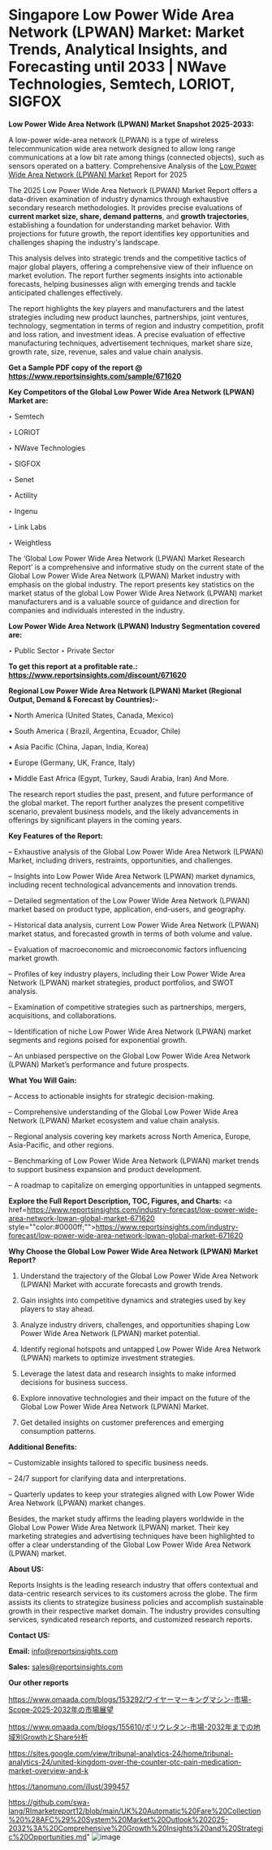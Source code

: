 # Singapore Low Power Wide Area Network (LPWAN) Market: Market Trends, Analytical Insights, and Forecasting until 2033 | NWave Technologies, Semtech, LORIOT, SIGFOX

<strong>Low Power Wide Area Network (LPWAN) Market Snapshot 2025-2033:</strong>

A low-power wide-area network (LPWAN) is a type of wireless telecommunication wide area network designed to allow long range communications at a low bit rate among things (connected objects), such as sensors operated on a battery. Comprehensive Analysis of the <a href=https://www.reportsinsights.com/sample/671620>Low Power Wide Area Network (LPWAN) Market</a> Report for 2025

The 2025 Low Power Wide Area Network (LPWAN) Market Report offers a data-driven examination of industry dynamics through exhaustive secondary research methodologies. It provides precise evaluations of <strong>current market size, share, demand patterns</strong>, and <strong>growth trajectories</strong>, establishing a foundation for understanding market behavior. With projections for future growth, the report identifies key opportunities and challenges shaping the industry's landscape.

This analysis delves into strategic trends and the competitive tactics of major global players, offering a comprehensive view of their influence on market evolution. The report further segments insights into actionable forecasts, helping businesses align with emerging trends and tackle anticipated challenges effectively.

The report highlights the key players and manufacturers and the latest strategies including new product launches, partnerships, joint ventures, technology, segmentation in terms of region and industry competition, profit and loss ration, and investment ideas. A precise evaluation of effective manufacturing techniques, advertisement techniques, market share size, growth rate, size, revenue, sales and value chain analysis.

<strong>Get a Sample PDF copy of the report @ <a href=https://www.reportsinsights.com/sample/671620 style=color:#0000ff;>https://www.reportsinsights.com/sample/671620</a></strong>

<strong>Key Competitors of the Global Low Power Wide Area Network (LPWAN) Market are:</strong>

‣ Semtech

‣ LORIOT

‣ NWave Technologies

‣ SIGFOX

‣ Senet

‣ Actility

‣ Ingenu

‣ Link Labs

‣ Weightless

The ‘Global Low Power Wide Area Network (LPWAN) Market Research Report’ is a comprehensive and informative study on the current state of the Global Low Power Wide Area Network (LPWAN) Market industry with emphasis on the global industry. The report presents key statistics on the market status of the global Low Power Wide Area Network (LPWAN) market manufacturers and is a valuable source of guidance and direction for companies and individuals interested in the industry.

<strong>Low Power Wide Area Network (LPWAN) Industry Segmentation covered are:</strong>

‣ Public Sector
‣ Private Sector

<strong>To get this report at a profitable rate.: <a href=https://www.reportsinsights.com/discount/671620 style=color:#0000ff;>https://www.reportsinsights.com/discount/671620</a></strong>

<strong>Regional Low Power Wide Area Network (LPWAN) Market (Regional Output, Demand &amp; Forecast by Countries):-</strong>

• North America (United States, Canada, Mexico)

• South America ( Brazil, Argentina, Ecuador, Chile)

• Asia Pacific (China, Japan, India, Korea)

• Europe (Germany, UK, France, Italy)

• Middle East Africa (Egypt, Turkey, Saudi Arabia, Iran) And More.

The research report studies the past, present, and future performance of the global market. The report further analyzes the present competitive scenario, prevalent business models, and the likely advancements in offerings by significant players in the coming years.

<strong>Key Features of the Report:</strong>

– Exhaustive analysis of the Global Low Power Wide Area Network (LPWAN) Market, including drivers, restraints, opportunities, and challenges.

– Insights into Low Power Wide Area Network (LPWAN) market dynamics, including recent technological advancements and innovation trends.

– Detailed segmentation of the Low Power Wide Area Network (LPWAN) market based on product type, application, end-users, and geography.

– Historical data analysis, current Low Power Wide Area Network (LPWAN) market status, and forecasted growth in terms of both volume and value.

– Evaluation of macroeconomic and microeconomic factors influencing market growth.

– Profiles of key industry players, including their Low Power Wide Area Network (LPWAN) market strategies, product portfolios, and SWOT analysis.

– Examination of competitive strategies such as partnerships, mergers, acquisitions, and collaborations.

– Identification of niche Low Power Wide Area Network (LPWAN) market segments and regions poised for exponential growth.

– An unbiased perspective on the Global Low Power Wide Area Network (LPWAN) Market’s performance and future prospects.

<strong>What You Will Gain:</strong>

– Access to actionable insights for strategic decision-making.

– Comprehensive understanding of the Global Low Power Wide Area Network (LPWAN) Market ecosystem and value chain analysis.

– Regional analysis covering key markets across North America, Europe, Asia-Pacific, and other regions.

– Benchmarking of Low Power Wide Area Network (LPWAN) market trends to support business expansion and product development.

– A roadmap to capitalize on emerging opportunities in untapped segments.

<strong>Explore the Full Report Description, TOC, Figures, and Charts:</strong>
<a href=https://www.reportsinsights.com/industry-forecast/low-power-wide-area-network-lpwan-global-market-671620 style=""color:#0000ff;"">https://www.reportsinsights.com/industry-forecast/low-power-wide-area-network-lpwan-global-market-671620</a>

<strong>Why Choose the Global Low Power Wide Area Network (LPWAN) Market Report?</strong>

1. Understand the trajectory of the Global Low Power Wide Area Network (LPWAN) Market with accurate forecasts and growth trends.

2. Gain insights into competitive dynamics and strategies used by key players to stay ahead.

3. Analyze industry drivers, challenges, and opportunities shaping Low Power Wide Area Network (LPWAN) market potential.

4. Identify regional hotspots and untapped Low Power Wide Area Network (LPWAN) markets to optimize investment strategies.

5. Leverage the latest data and research insights to make informed decisions for business success.

6. Explore innovative technologies and their impact on the future of the Global Low Power Wide Area Network (LPWAN) Market.

7. Get detailed insights on customer preferences and emerging consumption patterns.

<strong>Additional Benefits:</strong>

– Customizable insights tailored to specific business needs.

– 24/7 support for clarifying data and interpretations.

– Quarterly updates to keep your strategies aligned with Low Power Wide Area Network (LPWAN) market changes.

Besides, the market study affirms the leading players worldwide in the Global Low Power Wide Area Network (LPWAN) market. Their key marketing strategies and advertising techniques have been highlighted to offer a clear understanding of the Global Low Power Wide Area Network (LPWAN) market.

<strong><strong>About US</strong>:</strong>

Reports Insights is the leading research industry that offers contextual and data-centric research services to its customers across the globe. The firm assists its clients to strategize business policies and accomplish sustainable growth in their respective market domain. The industry provides consulting services, syndicated research reports, and customized research reports.

<strong>Contact US:</strong>

<p class=><b>Email:</b> <a href=mailto:info@reportsinsights.com>info@reportsinsights.com</a></p>
<p class=><b>Sales:</b> <a href=mailto:sales@reportsinsights.com>sales@reportsinsights.com</a></p>

<strong>Our other reports</strong>

<a href=https://www.omaada.com/blogs/153292/ワイヤーマーキングマシン-市場-Scope-2025-2032年の市場展望>https://www.omaada.com/blogs/153292/ワイヤーマーキングマシン-市場-Scope-2025-2032年の市場展望</a>

<a href=https://www.omaada.com/blogs/155610/ポリウレタン-市場-2032年までの地域別GrowthとShare分析>https://www.omaada.com/blogs/155610/ポリウレタン-市場-2032年までの地域別GrowthとShare分析</a>

<a href=https://sites.google.com/view/tribunal-analytics-24/home/tribunal-analytics-24/united-kingdom-over-the-counter-otc-pain-medication-market-overview-and-k>https://sites.google.com/view/tribunal-analytics-24/home/tribunal-analytics-24/united-kingdom-over-the-counter-otc-pain-medication-market-overview-and-k</a>

<a href=https://tanomuno.com/illust/399457>https://tanomuno.com/illust/399457</a>

<a href=https://github.com/swa-lang/RImarketreport12/blob/main/UK%20Automatic%20Fare%20Collection%20%28AFC%29%20System%20Market%20Outlook%202025-2032%3A%20Comprehensive%20Growth%20Insights%20and%20Strategic%20Opportunities.md>https://github.com/swa-lang/RImarketreport12/blob/main/UK%20Automatic%20Fare%20Collection%20%28AFC%29%20System%20Market%20Outlook%202025-2032%3A%20Comprehensive%20Growth%20Insights%20and%20Strategic%20Opportunities.md</a>"
![image](https://github.com/user-attachments/assets/3fd394ab-1b18-4778-9ae4-067422ad6bfc)
